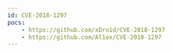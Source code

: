 ```yaml
---
id: CVE-2018-1297
pocs:
    - https://github.com/xDro1d/CVE-2018-1297
    - https://github.com/Al1ex/CVE-2018-1297
---
```

